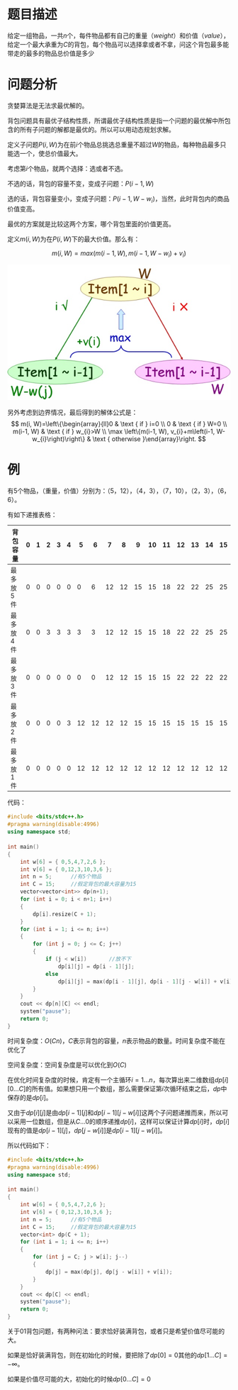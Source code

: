 # 题目描述

给定一组物品，一共$n$个，每件物品都有自己的重量（$weight$）和价值（$value$），给定一个最大承重为$C$的背包，每个物品可以选择拿或者不拿，问这个背包最多能带走的最多的物品总价值是多少

# 问题分析

贪婪算法是无法求最优解的。

背包问题具有最优子结构性质，所谓最优子结构性质是指一个问题的最优解中所包含的所有子问题的解都是最优的。所以可以用动态规划求解。

定义子问题$P(i, W)$为在前$i$个物品总挑选总重量不超过$W$的物品，每种物品最多只能选一个，使总价值最大。

考虑第$i$个物品，就两个选择：选或者不选。

不选的话，背包的容量不变，变成子问题：$P(i-1, W)$

选的话，背包容量变小，变成子问题：$P(i-1, W-w_i)$，当然，此时背包内的商品价值变高。

最优的方案就是比较这两个方案，哪个背包里面的价值更高。

定义$m(i, W)$为在$P(i, W)$下的最大价值。那么有：

$$
m(i, W)=max(m(i-1,W),m(i-1,W-w_i)+v_i)
$$

![](01背包/v2-1d8090c991ca13cee3cb43c027b72304_r.jpg)

另外考虑到边界情况，最后得到的解体公式是：
$$
m(i, W)=\left\{\begin{array}{ll}0 & \text { if } i=0 \\ 0 & \text { if } W=0 \\ m(i-1, W) & \text { if } w_{i}>W \\ \max \left\{m(i-1, W), v_{i}+m\left(i-1, W-w_{i}\right)\right\} & \text { otherwise }\end{array}\right.
$$
# 例

有5个物品，（重量，价值）分别为：（5，12），（4，3），（7，10），（2，3），（6，6）。

有如下递推表格：

| 背包容量  | 0    | 1    | 2    | 3    | 4    | 5    | 6    | 7    | 8    | 9    | 10   | 11   | 12   | 13   | 14   | 15   |
| --------- | ---- | ---- | ---- | ---- | ---- | ---- | ---- | ---- | ---- | ---- | ---- | ---- | ---- | ---- | ---- | ---- |
| 最多放5件 | 0    | 0    | 0    | 0    | 0    | 0    | 6    | 12   | 12   | 15   | 15   | 18   | 22   | 22   | 25   | 25   |
| 最多放4件 | 0    | 0    | 3    | 3    | 3    | 3    | 3    | 12   | 12   | 15   | 15   | 18   | 22   | 22   | 25   | 25   |
| 最多放3件 | 0    | 0    | 0    | 0    | 0    | 0    | 0    | 12   | 12   | 15   | 15   | 15   | 22   | 22   | 22   | 22   |
| 最多放2件 | 0    | 0    | 0    | 0    | 3    | 12   | 12   | 12   | 12   | 15   | 15   | 15   | 15   | 15   | 15   | 15   |
| 最多放1件 | 0    | 0    | 0    | 0    | 0    | 12   | 12   | 12   | 12   | 12   | 12   | 12   | 12   | 12   | 12   | 12   |

代码：

```cpp
#include <bits/stdc++.h>
#pragma warning(disable:4996)
using namespace std;

int main()
{
	int w[6] = { 0,5,4,7,2,6 };
	int v[6] = { 0,12,3,10,3,6 };
	int n = 5;		//有5个物品
	int C = 15;		//假定背包的最大容量为15
	vector<vector<int>> dp(n+1);
	for (int i = 0; i < n+1; i++)
	{
		dp[i].resize(C + 1);
	}
	for (int i = 1; i <= n; i++)
	{
		for (int j = 0; j <= C; j++)
		{
			if (j < w[i])		//放不下
				dp[i][j] = dp[i - 1][j];
			else
				dp[i][j] = max(dp[i - 1][j], dp[i - 1][j - w[i]] + v[i]);
		}
	}
	cout << dp[n][C] << endl;
	system("pause");
	return 0;
}

```

时间复杂度：$O(Cn)$，$C$表示背包的容量，$n$表示物品的数量。时间复杂度不能在优化了

空间复杂度：空间复杂度是可以优化到$O(C)$

在优化时间复杂度的时候，肯定有一个主循环$i=1...n$，每次算出来二维数组$dp[i][0...C]$的所有值。如果想只用一个数组，那么需要保证第$i$次循环结束之后，$dp$中保存的是$dp[i]$。

又由于$dp[i][j]$是由$dp[i-1][j]$和$dp[i-1][j-w[i]]$这两个子问题递推而来，所以可以采用一位数组，但是从$C...0$的顺序递推$dp[i]$，这样可以保证计算$dp[i]$时，$dp[i]$现有的值是$dp[i-1][j]$，$dp[j-w[i]]$是$dp[i-1][j-w[i]]$。

所以代码如下：

```cpp
#include <bits/stdc++.h>
#pragma warning(disable:4996)
using namespace std;

int main()
{
	int w[6] = { 0,5,4,7,2,6 };
	int v[6] = { 0,12,3,10,3,6 };
	int n = 5;		//有5个物品
	int C = 15;		//假定背包的最大容量为15
	vector<int> dp(C + 1);
	for (int i = 1; i <= n; i++)
	{
		for (int j = C; j > w[i]; j--)
		{
			dp[j] = max(dp[j], dp[j - w[i]] + v[i]);
		}
	}
	cout << dp[C] << endl;
	system("pause");
	return 0;
}

```

关于01背包问题，有两种问法：要求恰好装满背包，或者只是希望价值尽可能的大。

如果是恰好装满背包，则在初始化的时候，要把除了$dp[0]=0$其他的$dp[1...C]= -∞$。

如果是价值尽可能的大，初始化的时候$dp[0...C]=0$

